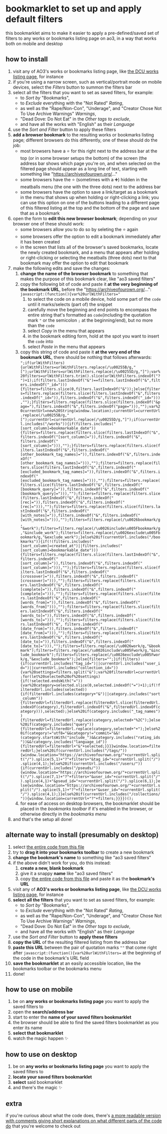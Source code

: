 # bookmarklet to set up and apply default filters
this bookmarklet aims to make it easier to apply a pre-defined/saved set of filters to any works or bookmarks listing page on ao3, in a way that works both on mobile and desktop

## how to install
1. visit any of AO3's works or bookmarks listing page, like [the DCU works listing page](https://archiveofourown.org/tags/DCU/works), for instance
2. if you're using a narrow screen, such as vertical/portrait mode on mobile devices, select the _Filters_ button to summon the filters bar
3. select all the filters that you want to set as saved filters, for example:
    - to _Sort by_ "Bookmarks",
    - to _Exclude_ everything with the "Not Rated" _Rating_,
    - as well as the "Rape/Non-Con", "Underage", and "Creator Chose Not To Use Archive Warnings" _Warnings_, 
    - "Dead Dove: Do Not Eat" in the _Other tags to exclude_,
    - and have all the works with "English" as their _Language_
4. use the _Sort and Filter_ button to apply these filters
5. **add a browser bookmark** to the resulting works or bookmarks listing page; different browsers do this differently, one of these should do the job:
    - most browsers have a :star: for this right next to the address bar at the top (or in some browser setups the bottom) of the screen (the address bar shows which page you're on, and when selected on the filtered page should appear as a long line of text, starting with something like "https://archiveofourown.org/..."
    - some browsers have the :star: (sometimes with a :heavy_plus_sign:) hidden in the meatballs menu (the one with the three dots) next to the address bar
    - some browsers have the option to save a link/target as a bookmark in the menu that shows up when holding or right-clicking a link; you can use this option on one of the buttons leading to a different page of this filtered listing at the top and the bottom of the page and save that as a bookmark
6. open the form to **edit this new browser bookmark**; depending on your browser one of these should work:
    - some browsers allow you to do so by seleting the :star: again
    - some browsers offer the option to edit a bookmark immediately after it has been created
    - in the screen that lists all of the browser's saved bookmarks, locate the newly created bookmark, and a menu that appears after holding or right-clicking or selecting the meatballs (three dots) next to that bookmark may offer the option to edit that bookmark
7. make the following edits and save the changes:
    1. **change the name of the browser bookmark** to something that makes the purpose of this bookmark clear, like "ao3 saved filters"
    2. copy the following bit of code and paste it **at the very beginning of the bookmark URL**, before the "https://archiveofourown.org/...": `javascript:(function(){var%20urlWithFilters="`
        1. to select the code on a mobile device, hold some part of the `code` until it marks/selects (part of) the snippet
        2. carefully move the beginning and end points to encompass the entire string that's formatted as `code`(including the quotation mark `"` or the semicolon `;` at the beginning/end), but no more than the `code`
        3. select _Copy_ in the menu that appears
        4. in the bookmark editing form, hold at the spot you want to insert the `code` into
        5. select _Paste_ in the menu that appears
    3. copy this string of code and paste it **at the very end of the bookmark URL**, there should be nothing that follows afterwards: `";if(urlWithFilters){urlWithFilters=urlWithFilters.replace(/\u00255B/g,"[");urlWithFilters=urlWithFilters.replace(/\u00255D/g,"]");var%20filters=urlWithFilters.trim().slice(urlWithFilters.indexOf("?")+1);if(filters.lastIndexOf("&")==filters.lastIndexOf("&",filters.indexOf("_id="))){filters=filters.slice(0,filters.lastIndexOf("&"));}else{filters=filters.replace(filters.slice(filters.lastIndexOf("&",filters.indexOf("_id=")),filters.indexOf("&",filters.indexOf("_id="))),"");}filters=filters.replace(filters.slice(filters.indexOf("&page="),filters.indexOf("&",filters.indexOf("page="))),"");var%20currentUrl=new%20String(window.location);currentUrl=currentUrl.replace(/\u00255B/g,"[");currentUrl=currentUrl.replace(/\u00255D/g,"]");if(currentUrl.includes("/works")){if(filters.includes("[sort_column]=bookmarkable_date")){filters=filters.replace(filters.slice(filters.lastIndexOf("&",filters.indexOf("[sort_column]=")),filters.indexOf("&", filters.indexOf("[sort_column]="))),"");}filters=filters.replace(filters.slice(filters.lastIndexOf("&",filters.indexOf("[other_bookmark_tag_names]=")),filters.indexOf("&",filters.indexOf("[other_bookmark_tag_names]="))),"");filters=filters.replace(filters.slice(filters.lastIndexOf("&",filters.indexOf("[excluded_bookmark_tag_names]=")),filters.indexOf("&",filters.indexOf("[excluded_bookmark_tag_names]="))),"");filters=filters.replace(filters.slice(filters.lastIndexOf("&",filters.indexOf("[bookmark_query]=")),filters.indexOf("&",filters.indexOf("[bookmark_query]="))),"");filters=filters.replace(filters.slice(filters.lastIndexOf("&",filters.indexOf("[rec]=")),filters.indexOf("&",filters.indexOf("[rec]="))),"");filters=filters.replace(filters.slice(filters.lastIndexOf("&",filters.indexOf("[with_notes]=")),filters.indexOf("&",filters.indexOf("[with_notes]="))),"");filters=filters.replace(/\u0026bookmark/g, "&work");filters=filters.replace(/\u0026include\u005Fbookmark/g,"&include_work");filters=filters.replace(/\u0026exclude\u005Fbookmark/g,"&exclude_work");}else%20if(currentUrl.includes("/bookmarks")){if(!(filters.includes("[sort_column]=created_at")||filters.includes("[sort_column]=bookmarkable_date"))){filters=filters.replace(filters.slice(filters.lastIndexOf("&",filters.indexOf("[sort_column]=")),filters.indexOf("&",filters.indexOf("[sort_column]="))),"");}filters=filters.replace(filters.slice(filters.lastIndexOf("&",filters.indexOf("[crossover]=")),filters.indexOf("&",filters.indexOf("[crossover]="))),"");filters=filters.replace(filters.slice(filters.lastIndexOf("&",filters.indexOf("[complete]=")),filters.indexOf("&",filters.indexOf("[complete]="))),"");filters=filters.replace(filters.slice(filters.lastIndexOf("&",filters.indexOf("[words_from]=")),filters.indexOf("&",filters.indexOf("[words_from]"))),"");filters=filters.replace(filters.slice(filters.lastIndexOf("&",filters.indexOf("[words_to]=")),filters.indexOf("&",filters.indexOf("[words_to]="))),"");filters=filters.replace(filters.slice(filters.lastIndexOf("&", filters.indexOf("[date_from]=")),filters.indexOf("&",filters.indexOf("[date_from]="))),"");filters=filters.replace(filters.slice(filters.lastIndexOf("&",filters.indexOf("[date_to]=")),filters.indexOf("&",filters.indexOf("[date_to]="))),"");filters=filters.replace(/\u0026work/g,"&bookmark");filters=filters.replace(/\u0026include\u005Fwork/g,"&include_bookmark");filters=filters.replace(/\u0026exclude\u005Fwork/g,"&exclude_bookmark");}else{filters="";}if(filters){if(currentUrl.includes("tag_id=")||currentUrl.includes("user_id=")||currentUrl.includes("collection_id=")){var%20settings=filters.split("&");var%20filteredUrl=currentUrl;for(let%20selected%20of%20settings){if(!selected.endsWith("=")){var%20category=selected.slice(0,selected.indexOf("=")+1);if(!filteredUrl.includes(selected)){if(filteredUrl.includes(category+"&")||category.includes("sort_column")){filteredUrl=filteredUrl.replace(filteredUrl.slice(filteredUrl.indexOf(category),filteredUrl.indexOf("&",filteredUrl.indexOf(category))),selected);}else%20if(category.includes("_tag_names")){filteredUrl=filteredUrl.replace(category,selected+"%2C");}else%20if(category.includes("query")){filteredUrl=filteredUrl.replace(category,selected+"+");}else%20if(category!="utf8="&&category!="commit="&&!(category.startsWith("include_")&&category.includes("rating_ids"))&&!category.includes("language_id")){filteredUrl=filteredUrl+"&"+selected;}}}}window.location=filteredUrl;}else%20if(currentUrl.includes("/tags/")){window.location="https://archiveofourown.org/"+currentUrl.split("/").splice(5,1)+"?"+filters+"&tag_id="+currentUrl.split("/").splice(4,1);}else%20if(currentUrl.includes("/users/")){if(currentUrl.includes("/pseuds/")){window.location="https://archiveofourown.org/"+currentUrl.split("/").splice(7,1)+"?"+filters+"&user_id="+currentUrl.split("/").splice(4,1)+"&pseud_id="+currentUrl.split("/").splice(6,1);}else{window.location="https://archiveofourown.org/"+currentUrl.split("/").splice(5,1)+"?"+filters+"&user_id="+currentUrl.split("/").splice(4,1);}}else%20if(currentUrl.includes("/collections/")){window.location=currentUrl+"?"+filters;}}}})();`
    4. for ease of access on desktop browsers, the bookmarklet should be placed in the _bookmarks toolbar_ if it's enabled in the browser, or otherwise directly in the _bookmarks menu_
7. and that's the setup all done!

## alternate way to install (presumably on desktop)
1. select [the entire code from this file](https://raw.githubusercontent.com/RhineCloud/ao3-bookmarklets/main/default-filters/ao3-saved-filters-blank.js)
2. try to **drag it into your bookmarks toolbar** to create a new bookmark
3. **change the bookmark's name** to something like "ao3 saved filters"
4. if the above didn't work for you, do this instead:
    1. **create a new, blank bookmark**
    2. give it a snappy **name** like "ao3 saved filters"
    3. copy [the entire code from this file](https://raw.githubusercontent.com/RhineCloud/ao3-bookmarklets/main/default-filters/ao3-saved-filters-blank.js) and paste it as the **bookmark's URL**
5. visit any of **AO3's works or bookmarks listing page**, like [the DCU works listing page](https://archiveofourown.org/tags/DCU/works), for instance
6. **select all the filters** that you want to set as saved filters, for example:
    - to _Sort by_ "Bookmarks",
    - to _Exclude_ everything with the "Not Rated" _Rating_,
    - as well as the "Rape/Non-Con", "Underage", and "Creator Chose Not To Use Archive Warnings" _Warnings_, 
    - "Dead Dove: Do Not Eat" in the _Other tags to exclude_,
    - and have all the works with "English" as their _Language_
7. use the _Sort and Filter_ button to **apply these filters**
8. **copy the URL** of the resulting filtered listing from the address bar
9. **paste this URL** between the pair of quotation marks `""` that come right after `javascript:(function(){var%20urlWithFilters=` at the beginning of the code in the bookmark's URL field
10. **save the bookmarklet** at an easily accessible location, like the bookmarks toolbar or the bookmarks menu
11. done!

## how to use on mobile
1. be on **any works or bookmarks listing page** you want to apply the saved filters to
2. open the **search/address bar**
3. start to enter the **name of your saved filters bookmarklet**
4. the browser should be able to find the saved filters bookmarklet as you enter its name
5. **select that bookmarklet**
6. watch the magic happen :sparkles:

## how to use on desktop
1. be on **any works or bookmarks listing page** you want to apply the saved filters to
2. **locate your saved filters bookmarklet**
3. **select** said bookmarklet
4. and there's the magic :sparkles:

## extra
if you're curious about what the code does, there's [a more readable version with comments giving short explanations on what different parts of the code do](https://github.com/RhineCloud/ao3-bookmarklets/blob/main/default-filters/ao3-saved-filters-readable.js) that you're welcome to check out
